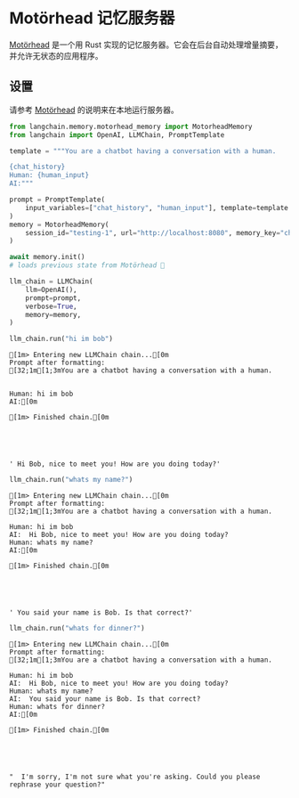 # Motörhead 记忆服务器
[Motörhead](https://github.com/getmetal/motorhead) 是一个用 Rust 实现的记忆服务器。它会在后台自动处理增量摘要，并允许无状态的应用程序。

## 设置

请参考 [Motörhead](https://github.com/getmetal/motorhead) 的说明来在本地运行服务器。

```python
from langchain.memory.motorhead_memory import MotorheadMemory
from langchain import OpenAI, LLMChain, PromptTemplate

template = """You are a chatbot having a conversation with a human.

{chat_history}
Human: {human_input}
AI:"""

prompt = PromptTemplate(
    input_variables=["chat_history", "human_input"], template=template
)
memory = MotorheadMemory(
    session_id="testing-1", url="http://localhost:8080", memory_key="chat_history"
)

await memory.init()
# loads previous state from Motörhead 🤘

llm_chain = LLMChain(
    llm=OpenAI(),
    prompt=prompt,
    verbose=True,
    memory=memory,
)
```


```python
llm_chain.run("hi im bob")
```

    
    
    [1m> Entering new LLMChain chain...[0m
    Prompt after formatting:
    [32;1m[1;3mYou are a chatbot having a conversation with a human.
    
    
    Human: hi im bob
    AI:[0m
    
    [1m> Finished chain.[0m
    




    ' Hi Bob, nice to meet you! How are you doing today?'




```python
llm_chain.run("whats my name?")
```

    
    
    [1m> Entering new LLMChain chain...[0m
    Prompt after formatting:
    [32;1m[1;3mYou are a chatbot having a conversation with a human.
    
    Human: hi im bob
    AI:  Hi Bob, nice to meet you! How are you doing today?
    Human: whats my name?
    AI:[0m
    
    [1m> Finished chain.[0m
    




    ' You said your name is Bob. Is that correct?'




```python
llm_chain.run("whats for dinner?")
```

    
    
    [1m> Entering new LLMChain chain...[0m
    Prompt after formatting:
    [32;1m[1;3mYou are a chatbot having a conversation with a human.
    
    Human: hi im bob
    AI:  Hi Bob, nice to meet you! How are you doing today?
    Human: whats my name?
    AI:  You said your name is Bob. Is that correct?
    Human: whats for dinner?
    AI:[0m
    
    [1m> Finished chain.[0m
    




    "  I'm sorry, I'm not sure what you're asking. Could you please rephrase your question?"




```python

```
